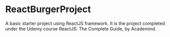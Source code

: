 # ReactBurgerProject
A basic starter project using ReactJS framework.
It is the project completed under the Udemy course ReactJS: The Complete Guide, by Academind.
